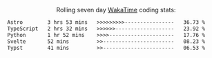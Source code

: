 <p align="center">Rolling seven day <a href="https://wakatime.com/@syrkis"/>WakaTime</a> coding stats:</p>
<!--START_SECTION:waka-->

```txt
Astro        3 hrs 53 mins   >>>>>>>>>----------------   36.73 %
TypeScript   2 hrs 32 mins   >>>>>>-------------------   23.92 %
Python       1 hr 52 mins    >>>>---------------------   17.76 %
Svelte       52 mins         >>-----------------------   08.23 %
Typst        41 mins         >>-----------------------   06.53 %
```

<!--END_SECTION:waka-->
